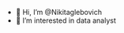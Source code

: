 - 👋 Hi, I’m @Nikitaglebovich
- 👀 I’m interested in data analyst

<!---
Nikitaglebovich/Nikitaglebovich is a ✨ special ✨ repository because its `README.md` (this file) appears on your GitHub profile.
You can click the Preview link to take a look at your changes.
--->
